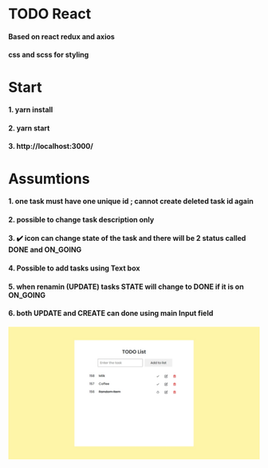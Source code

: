 # TODO React
#### Based on react redux and axios
#### css and scss for styling

# Start
#### 1. yarn install
#### 2. yarn start 
#### 3. http://localhost:3000/

# Assumtions
#### 1. one task must have one unique id ; cannot create deleted task id again
#### 2. possible to change task description only
#### 3. ✔️ icon can change state of the task and there will be 2 status called DONE and ON_GOING
#### 4. Possible to add tasks using Text box
#### 5. when renamin (UPDATE) tasks STATE will change to DONE if it is on ON_GOING 
#### 6. both UPDATE and CREATE can done using main Input field


![](/img/img.jpeg)

